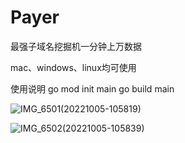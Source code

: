 # Payer

最强子域名挖掘机一分钟上万数据

mac、windows、linux均可使用

使用说明
go mod init main
go build main


![IMG_6501(20221005-105819)](https://user-images.githubusercontent.com/75553451/193972296-c380e3fb-15ce-49a5-b14c-c62cedb7ca62.PNG)


![IMG_6502(20221005-105839)](https://user-images.githubusercontent.com/75553451/193972302-004e88b1-4ca2-4df3-b5ac-4804bdce18c8.PNG)
